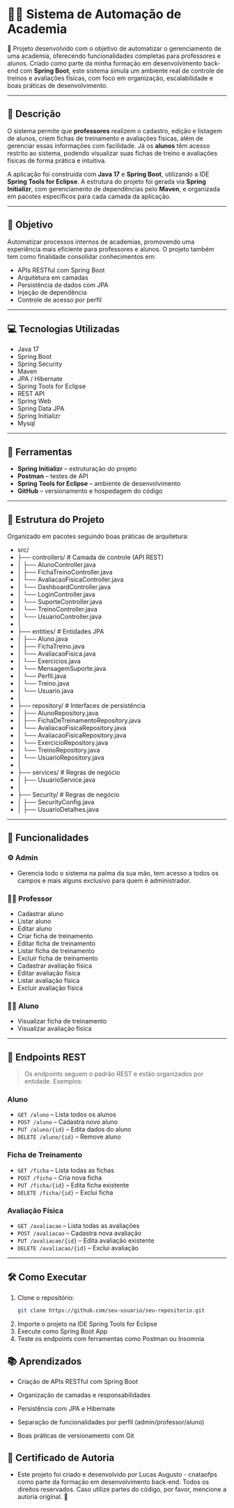 # 🏋️‍♂️ Sistema de Automação de Academia

📝 Projeto desenvolvido com o objetivo de automatizar o gerenciamento de uma academia, oferecendo funcionalidades completas para professores e alunos. Criado como parte da minha formação em desenvolvimento back-end com **Spring Boot**, este sistema simula um ambiente real de controle de treinos e avaliações físicas, com foco em organização, escalabilidade e boas práticas de desenvolvimento.

---

## 📌 Descrição

O sistema permite que **professores** realizem o cadastro, edição e listagem de alunos, criem fichas de treinamento e avaliações físicas, além de gerenciar essas informações com facilidade. Já os **alunos** têm acesso restrito ao sistema, podendo visualizar suas fichas de treino e avaliações físicas de forma prática e intuitiva.

A aplicação foi construída com **Java 17** e **Spring Boot**, utilizando a IDE **Spring Tools for Eclipse**. A estrutura do projeto foi gerada via **Spring Initializr**, com gerenciamento de dependências pelo **Maven**, e organizada em pacotes específicos para cada camada da aplicação.

---

## 🚀 Objetivo

Automatizar processos internos de academias, promovendo uma experiência mais eficiente para professores e alunos. O projeto também tem como finalidade consolidar conhecimentos em:

- APIs RESTful com Spring Boot  
- Arquitetura em camadas  
- Persistência de dados com JPA  
- Injeção de dependência  
- Controle de acesso por perfil  

---

## 💻 Tecnologias Utilizadas

- Java 17  
- Spring Boot
- Spring Security
- Maven  
- JPA / Hibernate  
- Spring Tools for Eclipse  
- REST API  
- Spring Web  
- Spring Data JPA  
- Spring Initializr
- Mysql

---

## 🔧 Ferramentas

- **Spring Initializr** – estruturação do projeto  
- **Postman** – testes de API  
- **Spring Tools for Eclipse** – ambiente de desenvolvimento  
- **GitHub** – versionamento e hospedagem do código  

---

## 📂 Estrutura do Projeto

Organizado em pacotes seguindo boas práticas de arquitetura:

- src/ 
- ├── controllers/ # Camada de controle (API REST) 
- │ ├── AlunoController.java 
- │ ├── FichaTreinoController.java 
- │ └── AvaliacaoFisicaController.java 
- │ └── DashboardController.java 
- │ └── LoginController.java 
- │ └── SuporteController.java 
- │ └── TreinoController.java 
- │ └── UsuarioController.java 
- │
- ├── entities/ # Entidades JPA 
- │ ├── Aluno.java 
- │ ├── FichaTreino.java 
- │ └── AvaliacaoFisica.java 
- │ └── Exercicios.java 
- │ └── MensagemSuporte.java 
- │ └── Perfil.java
- │ └── Treino.java
- │ └── Usuario.java 
- │  
- ├── repository/ # Interfaces de persistência 
- │ ├── AlunoRepository.java 
- │ ├── FichaDeTreinamentoRepository.java 
- │ └── AvaliacaoFisicaRepository.java 
- │ └── AvaliacaoFisicaRepository.java 
- │ └── ExercicioRepository.java 
- │ └── TreinoRepository.java
- │ └── UsuarioRepository.java 
- │ 
- ├── services/ # Regras de negócio 
- │ ├── UsuarioService.java 
- │ 
- ├── Security/ # Regras de negócio 
- │ ├── SecurityConfig.java 
- │ ├── UsuarioDetalhes.java 



---

## 🔗 Funcionalidades

### ⚙️ Admin

- Gerencia todo o sistema na palma da sua mão, tem acesso a todos os campos e mais alguns exclusivo para quem é administrador.

### 👨‍🏫 Professor

- Cadastrar aluno  
- Listar aluno  
- Editar aluno  
- Criar ficha de treinamento  
- Editar ficha de treinamento  
- Listar ficha de treinamento  
- Excluir ficha de treinamento  
- Cadastrar avaliação física  
- Editar avaliação física  
- Listar avaliação física  
- Excluir avaliação física  

### 🧍‍♂️ Aluno

- Visualizar ficha de treinamento  
- Visualizar avaliação física  

---

## 📡 Endpoints REST

> Os endpoints seguem o padrão REST e estão organizados por entidade. Exemplos:

### Aluno

- `GET /aluno` – Lista todos os alunos  
- `POST /aluno` – Cadastra novo aluno  
- `PUT /aluno/{id}` – Edita dados do aluno  
- `DELETE /aluno/{id}` – Remove aluno  

### Ficha de Treinamento

- `GET /ficha` – Lista todas as fichas  
- `POST /ficha` – Cria nova ficha  
- `PUT /ficha/{id}` – Edita ficha existente  
- `DELETE /ficha/{id}` – Exclui ficha  

### Avaliação Física

- `GET /avaliacao` – Lista todas as avaliações  
- `POST /avaliacao` – Cadastra nova avaliação  
- `PUT /avaliacao/{id}` – Edita avaliação existente  
- `DELETE /avaliacao/{id}` – Exclui avaliação  

---

## 🛠️ Como Executar

1. Clone o repositório:
   ```bash
   git clone https://github.com/seu-usuario/seu-repositorio.git
   
2. Importe o projeto na IDE Spring Tools for Eclipse
3. Execute como Spring Boot App
4. Teste os endpoints com ferramentas como Postman ou Insomnia

## 📚 Aprendizados

- Criação de APIs RESTful com Spring Boot

- Organização de camadas e responsabilidades

- Persistência com JPA e Hibernate

- Separação de funcionalidades por perfil (admin/professor/aluno)

- Boas práticas de versionamento com Git

## 🔐 Certificado de Autoria

- Este projeto foi criado e desenvolvido por Lucas Augusto - cnataofps como parte da formação em desenvolvimento back-end. Todos os direitos reservados. Caso utilize partes do código, por favor, mencione a autoria original. 🚀

